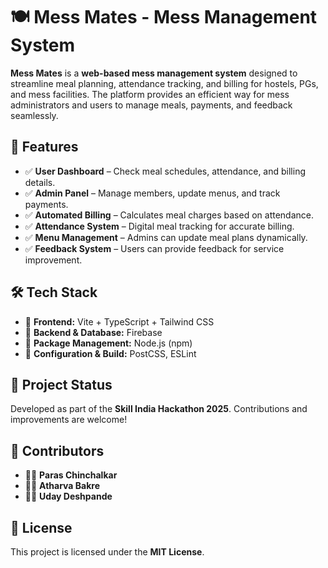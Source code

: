 # 🍽️ Mess Mates - Mess Management System

**Mess Mates** is a **web-based mess management system** designed to streamline meal planning, attendance tracking, and billing for hostels, PGs, and mess facilities. The platform provides an efficient way for mess administrators and users to manage meals, payments, and feedback seamlessly.

## 🚀 Features
- ✅ **User Dashboard** – Check meal schedules, attendance, and billing details.
- ✅ **Admin Panel** – Manage members, update menus, and track payments.
- ✅ **Automated Billing** – Calculates meal charges based on attendance.
- ✅ **Attendance System** – Digital meal tracking for accurate billing.
- ✅ **Menu Management** – Admins can update meal plans dynamically.
- ✅ **Feedback System** – Users can provide feedback for service improvement.

## 🛠️ Tech Stack
- 🔹 **Frontend:** Vite + TypeScript + Tailwind CSS  
- 🔹 **Backend & Database:** Firebase  
- 🔹 **Package Management:** Node.js (npm)  
- 🔹 **Configuration & Build:** PostCSS, ESLint  

## 📌 Project Status
Developed as part of the **Skill India Hackathon 2025**. Contributions and improvements are welcome!

## 🤝 Contributors
- 👨‍💻 **Paras Chinchalkar**  
- 👨‍💻 **Atharva Bakre**  
- 👨‍💻 **Uday Deshpande**  

## 📜 License
This project is licensed under the **MIT License**.
